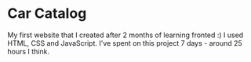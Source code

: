 # Car Catalog
My first website that I created after 2 months of learning fronted :)
I used HTML, CSS and JavaScript.
I've spent on this project 7 days - around 25 hours I think. 
